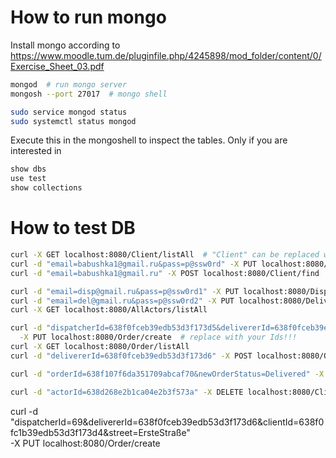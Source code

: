 # How to run mongo

Install mongo according to 
https://www.moodle.tum.de/pluginfile.php/4245898/mod_folder/content/0/Exercise_Sheet_03.pdf

```bash
mongod  # run mongo server
mongosh --port 27017  # mongo shell

sudo service mongod status
sudo systemctl status mongod
```

Execute this in the mongoshell to inspect the tables. Only if you are interested in
```bash
show dbs
use test
show collections

```

# How to test DB
```bash
curl -X GET localhost:8080/Client/listAll  # "Client" can be replaced with "Dispatcher","Deliverer" or "AllActors"
curl -d "email=babushka1@gmail.ru&pass=p@ssw0rd" -X PUT localhost:8080/Client/create
curl -d "email=babushka1@gmail.ru" -X POST localhost:8080/Client/find

curl -d "email=disp@gmail.ru&pass=p@ssw0rd1" -X PUT localhost:8080/Dispatcher/create
curl -d "email=del@gmail.ru&pass=p@ssw0rd2" -X PUT localhost:8080/Deliverer/create
curl -X GET localhost:8080/AllActors/listAll

curl -d "dispatcherId=638f0fceb39edb53d3f173d5&delivererId=638f0fceb39edb53d3f173d6&clientId=638f0fc1b39edb53d3f173d4&street=ErsteStraße" \
  -X PUT localhost:8080/Order/create  # replace with your Ids!!!
curl -X GET localhost:8080/Order/listAll
curl -d "delivererId=638f0fceb39edb53d3f173d6" -X POST localhost:8080/Order/getUndelivOrderByDeliverer

curl -d "orderId=638f107f6da351709abcaf70&newOrderStatus=Delivered" -X PUT localhost:8080/Order/updateOrderStatus

curl -d "actorId=638d268e2b1ca04e2b3f573a" -X DELETE localhost:8080/Client/delete
```
curl -d "dispatcherId=69&delivererId=638f0fceb39edb53d3f173d6&clientId=638f0fc1b39edb53d3f173d4&street=ErsteStraße" \
-X PUT localhost:8080/Order/create 